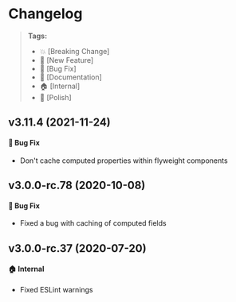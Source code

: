 Changelog
=========

> **Tags:**
> - :boom:       [Breaking Change]
> - :rocket:     [New Feature]
> - :bug:        [Bug Fix]
> - :memo:       [Documentation]
> - :house:      [Internal]
> - :nail_care:  [Polish]

## v3.11.4 (2021-11-24)

#### :bug: Bug Fix

* Don't cache computed properties within flyweight components

## v3.0.0-rc.78 (2020-10-08)

#### :bug: Bug Fix

* Fixed a bug with caching of computed fields

## v3.0.0-rc.37 (2020-07-20)

#### :house: Internal

* Fixed ESLint warnings
